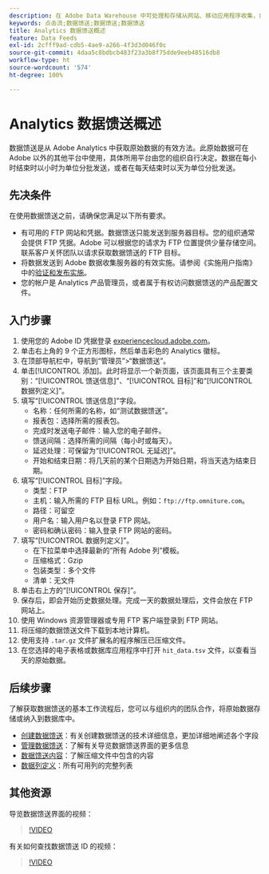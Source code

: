 ```yaml
---
description: 在 Adobe Data Warehouse 中可处理和存储从网站、移动应用程序收集，或使用 Web 服务 API 或数据源上载的数据。该原始点击流数据形成 Adobe Analytics 使用的数据集。
keywords: 点击流;数据馈送;数据馈送;数据馈送
title: Analytics 数据馈送概述
feature: Data Feeds
exl-id: 2cfff9ad-cdb5-4ae9-a266-4f3d3d046f0c
source-git-commit: 4daa5c8bdbcb483f23a3b8f75dde9eeb48516db8
workflow-type: ht
source-wordcount: '574'
ht-degree: 100%

---
```


# Analytics 数据馈送概述

数据馈送是从 Adobe Analytics 中获取原始数据的有效方法。此原始数据可在 Adobe 以外的其他平台中使用，具体所用平台由您的组织自行决定。数据在每小时结束时以小时为单位分批发送，或者在每天结束时以天为单位分批发送。

## 先决条件

在使用数据馈送之前，请确保您满足以下所有要求。

* 有可用的 FTP 网站和凭据。数据馈送只能发送到服务器目标。您的组织通常会提供 FTP 凭据。Adobe 可以根据您的请求为 FTP 位置提供少量存储空间。联系客户关怀团队以请求获取数据馈送的 FTP 目标。
* 将数据发送到 Adobe 数据收集服务器的有效实施。请参阅《实施用户指南》中的[验证和发布实施](/help/implement/launch/validate-publish-prod.md)。
* 您的帐户是 Analytics 产品管理员，或者属于有权访问数据馈送的产品配置文件。

## 入门步骤

1. 使用您的 Adobe ID 凭据登录 [experiencecloud.adobe.com](https://experiencecloud.adobe.com)。
2. 单击右上角的 9 个正方形图标，然后单击彩色的 Analytics 徽标。
3. 在顶部导航栏中，导航到“管理员”>“数据馈送”。
4. 单击[!UICONTROL 添加]。此时将显示一个新页面，该页面具有三个主要类别：“[!UICONTROL 馈送信息]”、“[!UICONTROL 目标]”和“[!UICONTROL 数据列定义]”。
5. 填写“[!UICONTROL 馈送信息]”字段。
   * 名称：任何所需的名称，如“测试数据馈送”。
   * 报表包：选择所需的报表包。
   * 完成时发送电子邮件：输入您的电子邮件。
   * 馈送间隔：选择所需的间隔（每小时或每天）。
   * 延迟处理：可保留为“[!UICONTROL 无延迟]”。
   * 开始和结束日期：将几天前的某个日期选为开始日期，将当天选为结束日期。
6. 填写“[!UICONTROL 目标]”字段。
   * 类型：FTP
   * 主机：输入所需的 FTP 目标 URL。例如：`ftp://ftp.omniture.com`。
   * 路径：可留空
   * 用户名：输入用户名以登录 FTP 网站。
   * 密码和确认密码：输入登录 FTP 网站的密码。
7. 填写“[!UICONTROL 数据列定义]”。
   * 在下拉菜单中选择最新的“所有 Adobe 列”模板。
   * 压缩格式：Gzip
   * 包装类型：多个文件
   * 清单：无文件
8. 单击右上方的“[!UICONTROL 保存]”。
9. 保存后，即会开始历史数据处理。完成一天的数据处理后，文件会放在 FTP 网站上。
10. 使用 Windows 资源管理器或专用 FTP 客户端登录到 FTP 网站。
11. 将压缩的数据馈送文件下载到本地计算机。
12. 使用支持 `.tar.gz` 文件扩展名的程序解压已压缩文件。
13. 在您选择的电子表格或数据库应用程序中打开 `hit_data.tsv` 文件，以查看当天的原始数据。

## 后续步骤

了解获取数据馈送的基本工作流程后，您可以与组织内的团队合作，将原始数据存储或纳入到数据库中。

* [创建数据馈送](create-feed.md)：有关创建数据馈送的技术详细信息，更加详细地阐述各个字段
* [管理数据馈送](df-manage-feeds.md)：了解有关导览数据馈送界面的更多信息
* [数据馈送内容](c-df-contents/datafeeds-contents.md)：了解压缩文件中包含的内容
* [数据列定义](c-df-contents/datafeeds-reference.md)：所有可用列的完整列表

## 其他资源

导览数据馈送界面的视频：

>[!VIDEO](https://video.tv.adobe.com/v/25452/?quality=12)

有关如何查找数据馈送 ID 的视频：

>[!VIDEO](https://video.tv.adobe.com/v/335747/?quality=12)

